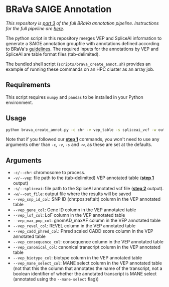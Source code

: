 # BRaVa SAIGE Annotation

*This repository is [part 3](https://github.com/BRaVa-genetics/variant-annotation#3-run-the-python-brava-annotation-script-to-extract-variant-annotations) of the full BRaVa annotation pipeline. Instructions for the full pipeline are [here](https://github.com/BRaVa-genetics/variant-annotation).*

The python script in this repository merges VEP and SpliceAI information to generate a SAIGE annotation groupfile with annotations defined according to BRaVa's [guidelines](https://docs.google.com/document/d/11Nnb_nUjHnqKCkIB3SQAbR6fl66ICdeA-x_HyGWsBXM/edit#). The required inputs for the annotations by VEP and SpliceAI are table format files (tab-delimited).

The bundled shell script (`scripts/brava_create_annot.sh`) provides an example of running these commands on an HPC cluster as an array job.

## Requirements

This script requires `numpy` and `pandas` to be installed in your Python environment.

## Usage

```bash
python brava_create_annot.py -c chr -v vep_table -s spliceai_vcf -w output_file --vep_snp_id_col snp_id_col --vep_gene_col gene_id_col --vep_lof_col lof_col --vep_max_pop_col gnomad_popmax_AF_col --vep_revel_col revel_col --vep_cadd_phred_col cadd_col --vep_consequence_col csq_col --vep_canonical_col canonical_col --vep_biotype_col biotype_col --vep_mane_select_col mane_select_col
```

Note that if you followed our [**step 1**](https://github.com/BRaVa-genetics/variant-annotation#1-run-vep-version-105-with-loftee-v104_grch38) commands, you won't need to use any arguments other than `-c`, `-v`, `-s` and `-w`, as these are set at the defaults.

## Arguments

* `-c/--chr`: chromosome to process.
* `-v/--vep`: file path to the (tab-delimited) VEP annotated table ([**step 1**](https://github.com/BRaVa-genetics/variant-annotation#1-run-vep-version-105-with-loftee-v104_grch38) output)
* `-s/--spliceai`: file path to the SpliceAI annotated vcf file ([**step 2**](https://github.com/BRaVa-genetics/variant-annotation#2-run-spliceai) output).
* `-w/--out_file`: output file where the results will be saved
* `--vep_snp_id_col`: SNP ID (chr:pos:ref:alt) column in the VEP annotated table
* `--vep_gene_col`: Gene ID column in the VEP annotated table
* `--vep_lof_col`: LoF column in the VEP annotated table
* `--vep_max_pop_col`: gnomAD_maxAF column in the VEP annotated table
* `--vep_revel_col`: REVEL column in the VEP annotated table
* `--vep_cadd_phred_col`: Phred scaled CADD score column in the VEP annotated table
* `--vep_consequence_col`: consequence column in the VEP annotated table
* `--vep_canonical_col`: canonical transcript column in the VEP annotated table
* `--vep_biotype_col`: biotype column in the VEP annotated table
* `--vep_mane_select_col`: MANE select column in the VEP annotated table (not that this the column that annotates the name of the transcript, not a boolean identifier of whether the annotated transcript is MANE select (annotated using the `--mane-select` flag))


